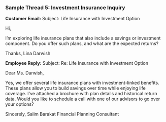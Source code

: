 ### Sample Thread 5: Investment Insurance Inquiry

**Customer Email:**
Subject: Life Insurance with Investment Option

Hi,

I’m exploring life insurance plans that also include a savings or investment component. Do you offer such plans, and what are the expected returns?

Thanks,
Lina Darwish

**Employee Reply:**
Subject: Re: Life Insurance with Investment Option

Dear Ms. Darwish,

Yes, we offer several life insurance plans with investment-linked benefits. These plans allow you to build savings over time while enjoying life coverage. I've attached a brochure with plan details and historical return data. Would you like to schedule a call with one of our advisors to go over your options?

Sincerely,
Salim Barakat
Financial Planning Consultant
